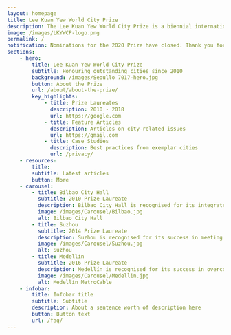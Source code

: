 ```yaml
---
layout: homepage
title: Lee Kuan Yew World City Prize
description: The Lee Kuan Yew World City Prize is a biennial international award that honours outstanding achievements and contributions to the creation of liveable, vibrant and sustainable urban communities around the world. 
image: /images/LKYWCP-logo.png
permalink: /
notification: Nominations for the 2020 Prize have closed. Thank you for your interest.
sections:
    - hero:
        title: Lee Kuan Yew World City Prize
        subtitle: Honouring outstanding cities since 2010
        background: /images/Seoullo 7017-hero.jpg
        button: About the Prize
        url: /about/about-the-prize/
        key_highlights:
            - title: Prize Laureates
              description: 2010 - 2018
              url: https://google.com
            - title: Feature Articles 
              description: Articles on city-related issues
              url: https://gmail.com
            - title: Case Studies
              description: Best practices from exemplar cities
              url: /privacy/
    - resources:
        title: 
        subtitle: Latest articles
        button: More
    - carousel:
        - title: Bilbao City Hall
          subtitle: 2010 Prize Laureate
          description: Bilbao City Hall is recognised for its integrated and holistic approach in urban transformation.
          image: /images/Carousel/Bilbao.jpg
          alt: Bilbao City Hall
        - title: Suzhou
          subtitle: 2014 Prize Laureate
          description: Suzhou is recognised for its success in meeting the multiple challenges of balancing economic growth with protection of cultural and built heritage. 
          image: /images/Carousel/Suzhou.jpg
          alt: Suzhou 
        - title: Medellín 
          subtitle: 2016 Prize Laureate
          description: Medellín is recognised for its success in overcoming challenges of uncontrolled urban expansion and year of violence due to social inequalities.
          image: /images/Carousel/Medellin.jpg
          alt: Medellín MetroCable
    - infobar:
        title: Infobar title
        subtitle: Subtitle
        description: About a sentence worth of description here
        button: Button text
        url: /faq/
---
```


